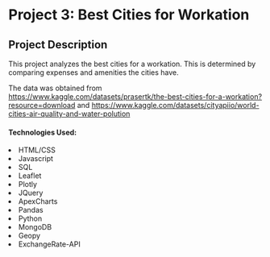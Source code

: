 <h1> Project 3: Best Cities for Workation
<br>
<h2>Project Description</h2>
  This project analyzes the best cities for a workation. This is determined by comparing expenses and amenities the cities have. 
  
  The data was obtained from https://www.kaggle.com/datasets/prasertk/the-best-cities-for-a-workation?resource=download and https://www.kaggle.com/datasets/cityapiio/world-cities-air-quality-and-water-polution
  <br>
  <h4>Technologies Used:</h4>
   
  <li> HTML/CSS </li>
  <li> Javascript </li>
  <li> SQL </li>
  <li> Leaflet </li>
  <li> Plotly </li>
  <li> JQuery </li>
  <li> ApexCharts</li>
  <li> Pandas </li>
  <li> Python </li>
  <li> MongoDB </li>
  <li> Geopy</li>
  <li> ExchangeRate-API </li>
         
